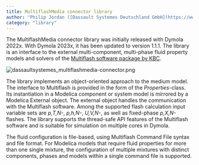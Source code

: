 ```yaml
---
title: MultiflashMedia connector library
author: "Philip Jordan ([Dassault Systemes Deutschland GmbH](https://www.3ds.com/))"
category: "library"
---
```


The MultiflashMedia connector library was initially released with Dymola 2022x.
With Dymola 2023x, it has been updated to version 1.1.1. The library is an
interface to the external multi-component, multi-phase fluid property models and
solvers of the [Multiflash software package by
KBC](https://www.kbc.global/software/advanced-thermodynamics/).

![dassaultsystemes_multiflashmedia-connector.png](dassaultsystemes_multiflashmedia-connector.png 'The MultiflashMedia
Connector Library')

The library implements an object-oriented approach to the medium model. The
interface to Multiflash is provided in the form of the _Properties_-class. Its
instantiation in a Modelica component or system model is mirrored by a Modelica
External object. The external object handles the communication with the
Multiflash software. Among the supported flash calculation input
variable sets are _p,T,N-_, _p,h,N-_, _U,V,N-_, as well as fixed-phase _p,X,N-_
flashes. The library supports the thread-safe API features of the Multiflash
software and is suitable for simulation on multiple cores in Dymola.

The fluid configuration is file-based, using Multiflash Command File syntax and
file format. For Modelica models that require fluid properties for more than one
single mixture, the configuration of multiple mixtures with distinct components,
phases and models within a single command file is supported.